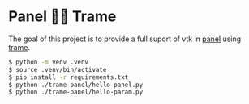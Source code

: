 # Panel :fist_right::fist_left: Trame

The goal of this project is to provide a full suport of vtk in [panel](https://panel.holoviz.org/) using [trame](https://kitware.github.io/trame/index.html).

```bash
$ python -m venv .venv
$ source .venv/bin/activate
$ pip install -r requirements.txt
$ python ./trame-panel/hello-panel.py
$ python ./trame-panel/hello-param.py
```
